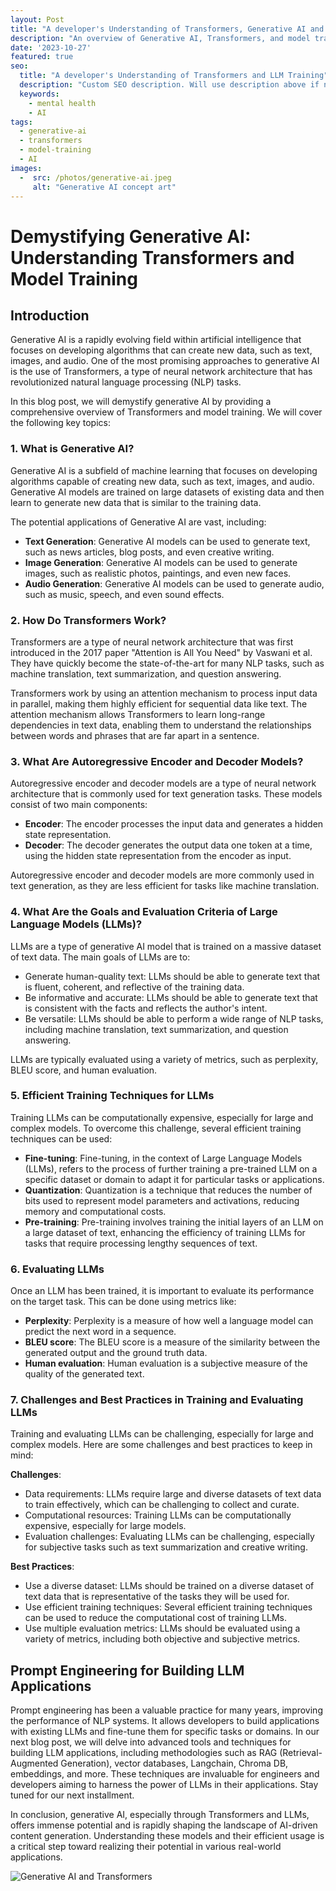 ```yaml
---
layout: Post
title: "A developer's Understanding of Transformers, Generative AI and LLM Training"
description: "An overview of Generative AI, Transformers, and model training."
date: '2023-10-27'
featured: true
seo:
  title: "A developer's Understanding of Transformers and LLM Training"
  description: "Custom SEO description. Will use description above if not present."
  keywords:
    - mental health
    - AI
tags:
  - generative-ai
  - transformers
  - model-training
  - AI
images:
  -  src: /photos/generative-ai.jpeg
     alt: "Generative AI concept art"
---
```



# Demystifying Generative AI: Understanding Transformers and Model Training

## Introduction

Generative AI is a rapidly evolving field within artificial intelligence that focuses on developing algorithms that can create new data, such as text, images, and audio. One of the most promising approaches to generative AI is the use of Transformers, a type of neural network architecture that has revolutionized natural language processing (NLP) tasks.

In this blog post, we will demystify generative AI by providing a comprehensive overview of Transformers and model training. We will cover the following key topics:

### 1. What is Generative AI?

Generative AI is a subfield of machine learning that focuses on developing algorithms capable of creating new data, such as text, images, and audio. Generative AI models are trained on large datasets of existing data and then learn to generate new data that is similar to the training data.

The potential applications of Generative AI are vast, including:

- **Text Generation**: Generative AI models can be used to generate text, such as news articles, blog posts, and even creative writing.
- **Image Generation**: Generative AI models can be used to generate images, such as realistic photos, paintings, and even new faces.
- **Audio Generation**: Generative AI models can be used to generate audio, such as music, speech, and even sound effects.

### 2. How Do Transformers Work?

Transformers are a type of neural network architecture that was first introduced in the 2017 paper "Attention is All You Need" by Vaswani et al. They have quickly become the state-of-the-art for many NLP tasks, such as machine translation, text summarization, and question answering.

Transformers work by using an attention mechanism to process input data in parallel, making them highly efficient for sequential data like text. The attention mechanism allows Transformers to learn long-range dependencies in text data, enabling them to understand the relationships between words and phrases that are far apart in a sentence.

### 3. What Are Autoregressive Encoder and Decoder Models?

Autoregressive encoder and decoder models are a type of neural network architecture that is commonly used for text generation tasks. These models consist of two main components:

- **Encoder**: The encoder processes the input data and generates a hidden state representation.
- **Decoder**: The decoder generates the output data one token at a time, using the hidden state representation from the encoder as input.

Autoregressive encoder and decoder models are more commonly used in text generation, as they are less efficient for tasks like machine translation.

### 4. What Are the Goals and Evaluation Criteria of Large Language Models (LLMs)?

LLMs are a type of generative AI model that is trained on a massive dataset of text data. The main goals of LLMs are to:

- Generate human-quality text: LLMs should be able to generate text that is fluent, coherent, and reflective of the training data.
- Be informative and accurate: LLMs should be able to generate text that is consistent with the facts and reflects the author's intent.
- Be versatile: LLMs should be able to perform a wide range of NLP tasks, including machine translation, text summarization, and question answering.

LLMs are typically evaluated using a variety of metrics, such as perplexity, BLEU score, and human evaluation.

### 5. Efficient Training Techniques for LLMs

Training LLMs can be computationally expensive, especially for large and complex models. To overcome this challenge, several efficient training techniques can be used:

- **Fine-tuning**: Fine-tuning, in the context of Large Language Models (LLMs), refers to the process of further training a pre-trained LLM on a specific dataset or domain to adapt it for particular tasks or applications.
- **Quantization**: Quantization is a technique that reduces the number of bits used to represent model parameters and activations, reducing memory and computational costs.
- **Pre-training**: Pre-training involves training the initial layers of an LLM on a large dataset of text, enhancing the efficiency of training LLMs for tasks that require processing lengthy sequences of text.

### 6. Evaluating LLMs

Once an LLM has been trained, it is important to evaluate its performance on the target task. This can be done using metrics like:

- **Perplexity**: Perplexity is a measure of how well a language model can predict the next word in a sequence.
- **BLEU score**: The BLEU score is a measure of the similarity between the generated output and the ground truth data.
- **Human evaluation**: Human evaluation is a subjective measure of the quality of the generated text.

### 7. Challenges and Best Practices in Training and Evaluating LLMs

Training and evaluating LLMs can be challenging, especially for large and complex models. Here are some challenges and best practices to keep in mind:

**Challenges**:
- Data requirements: LLMs require large and diverse datasets of text data to train effectively, which can be challenging to collect and curate.
- Computational resources: Training LLMs can be computationally expensive, especially for large models.
- Evaluation challenges: Evaluating LLMs can be challenging, especially for subjective tasks such as text summarization and creative writing.

**Best Practices**:
- Use a diverse dataset: LLMs should be trained on a diverse dataset of text data that is representative of the tasks they will be used for.
- Use efficient training techniques: Several efficient training techniques can be used to reduce the computational cost of training LLMs.
- Use multiple evaluation metrics: LLMs should be evaluated using a variety of metrics, including both objective and subjective metrics.

## Prompt Engineering for Building LLM Applications

Prompt engineering has been a valuable practice for many years, improving the performance of NLP systems. It allows developers to build applications with existing LLMs and fine-tune them for specific tasks or domains. In our next blog post, we will delve into advanced tools and techniques for building LLM applications, including methodologies such as RAG (Retrieval-Augmented Generation), vector databases, Langchain, Chroma DB, embeddings, and more. These techniques are invaluable for engineers and developers aiming to harness the power of LLMs in their applications. Stay tuned for our next installment.

In conclusion, generative AI, especially through Transformers and LLMs, offers immense potential and is rapidly shaping the landscape of AI-driven content generation. Understanding these models and their efficient usage is a critical step toward realizing their potential in various real-world applications.


![Generative AI and Transformers ](/photos/generative-ai.jpeg)

